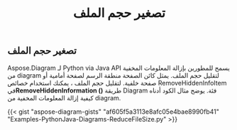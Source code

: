 ﻿---
title: تصغير حجم الملف
type: docs
weight: 50
url: /ar/python-java/reduce-file-size/
description: يشرح هذا القسم كيفية تصغير حجم الملف من diagram مع Aspose.Diagram لـ Python via Java.
---
## **تصغير حجم الملف**
 Aspose.Diagram لـ Python via Java API يسمح للمطورين بإزالة المعلومات المخفية من diagram لتقليل حجم الملف.
 يمثل كائن الصفحة منطقة الرسم لصفحة أمامية أو صفحة خلفية. لتقليل حجم الملف ، يمكنك استخدام خصائص RemoveHiddenInfoItem في**RemoveHiddenInformation ()** طريقة Diagram فئة. يوضح مثال الكود أدناه كيفية إزالة المعلومات المخفية من diagram.

{{< gist "aspose-diagram-gists" "af605f5a3113e8afc05e4bae8990fb41" "Examples-PythonJava-Diagrams-ReduceFileSize.py" >}}
